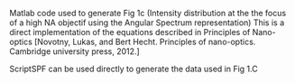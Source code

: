 Matlab code used to generate Fig 1c (Intensity distribution at the the focus of a high NA objectif using the Angular Spectrum representation)
This is a direct implementation of the equations described in Principles of Nano-optics  [Novotny, Lukas, and Bert Hecht. Principles of nano-optics. Cambridge university press, 2012.]

ScriptSPF can be used directly to generate the data used in Fig 1.C
